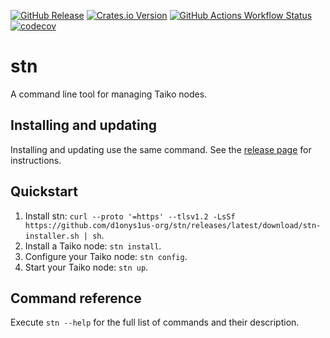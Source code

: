 [![GitHub Release](https://img.shields.io/github/v/release/d1onys1us-org/stn?logo=github)](https://github.com/d1onys1us-org/stn/releases)
[![Crates.io Version](https://img.shields.io/crates/v/stn?logo=rust)](https://crates.io/crates/stn)
[![GitHub Actions Workflow Status](https://img.shields.io/github/actions/workflow/status/d1onys1us-org/stn/ci.yml?branch=main&logo=GitHub%20Actions&label=ci)](https://github.com/d1onys1us-org/stn/actions/workflows/ci.yml?query=branch:main)
[![codecov](https://codecov.io/gh/d1onys1us-org/stn/graph/badge.svg?token=TJAUBD8RPT)](https://codecov.io/gh/d1onys1us-org/stn)

# stn

A command line tool for managing Taiko nodes.

## Installing and updating

Installing and updating use the same command. See the [release page](https://github.com/d1onys1us-org/stn/releases) for instructions.

## Quickstart

1. Install stn: `curl --proto '=https' --tlsv1.2 -LsSf https://github.com/d1onys1us-org/stn/releases/latest/download/stn-installer.sh | sh`.
2. Install a Taiko node: `stn install`.
3. Configure your Taiko node: `stn config`.
4. Start your Taiko node: `stn up`.

## Command reference

Execute `stn --help` for the full list of commands and their description.
